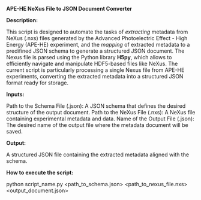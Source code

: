 **APE-HE NeXus File to JSON Document Converter**

**Description:**

This script is designed to automate the tasks of _extracting_ metadata from NeXus (.nxs) files generated by the Advanced Photoelectric Effect - High Energy (APE-HE) experiment, and the _mapping_ of extracted metadata to a predifined JSON schema to generate a structured JSON document. The Nexus file is parsed using the Python library **H5py**, which allows to efficiently navigate and manipulate HDF5-based files like NeXus.
The current script is particularly processing a single Nexus file from APE-HE experiments, converting the extracted metadata into a structured JSON format ready for storage.

**Inputs:**

Path to the Schema File (.json):
A JSON schema that defines the desired structure of the output document.
Path to the NeXus File (.nxs):
A NeXus file containing experimental metadata and data.
Name of the Output File (.json):
The desired name of the output file where the metadata document will be saved.

**Output:**

A structured JSON file containing the extracted metadata aligned with the schema.

**How to execute the script:**

python script_name.py <path_to_schema.json> <path_to_nexus_file.nxs> <output_document.json>
